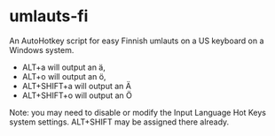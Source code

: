 # umlauts-fi
An AutoHotkey script for easy Finnish umlauts on a US keyboard on a Windows system.

* ALT+a will output an ä,
* ALT+o will output an ö,
* ALT+SHIFT+a will output an Ä
* ALT+SHIFT+o will output an Ö

Note: you may need to disable or modify the Input Language Hot Keys system settings. ALT+SHIFT may be assigned there already. 
